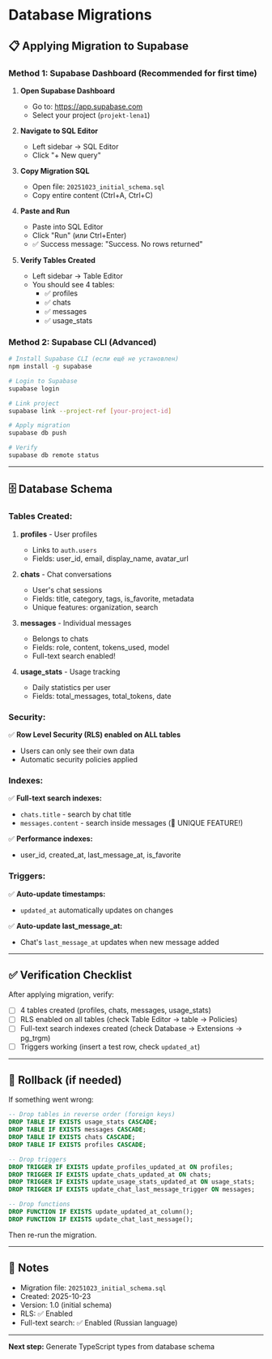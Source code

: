 # Database Migrations

## 📋 Applying Migration to Supabase

### Method 1: Supabase Dashboard (Recommended for first time)

1. **Open Supabase Dashboard**
   - Go to: https://app.supabase.com
   - Select your project (`projekt-lena1`)

2. **Navigate to SQL Editor**
   - Left sidebar → SQL Editor
   - Click "+ New query"

3. **Copy Migration SQL**
   - Open file: `20251023_initial_schema.sql`
   - Copy entire content (Ctrl+A, Ctrl+C)

4. **Paste and Run**
   - Paste into SQL Editor
   - Click "Run" (или Ctrl+Enter)
   - ✅ Success message: "Success. No rows returned"

5. **Verify Tables Created**
   - Left sidebar → Table Editor
   - You should see 4 tables:
     - ✅ profiles
     - ✅ chats
     - ✅ messages
     - ✅ usage_stats

### Method 2: Supabase CLI (Advanced)

```bash
# Install Supabase CLI (если ещё не установлен)
npm install -g supabase

# Login to Supabase
supabase login

# Link project
supabase link --project-ref [your-project-id]

# Apply migration
supabase db push

# Verify
supabase db remote status
```

---

## 🗄️ Database Schema

### Tables Created:

1. **profiles** - User profiles
   - Links to `auth.users`
   - Fields: user_id, email, display_name, avatar_url

2. **chats** - Chat conversations
   - User's chat sessions
   - Fields: title, category, tags, is_favorite, metadata
   - Unique features: organization, search

3. **messages** - Individual messages
   - Belongs to chats
   - Fields: role, content, tokens_used, model
   - Full-text search enabled!

4. **usage_stats** - Usage tracking
   - Daily statistics per user
   - Fields: total_messages, total_tokens, date

### Security:

✅ **Row Level Security (RLS) enabled on ALL tables**
- Users can only see their own data
- Automatic security policies applied

### Indexes:

✅ **Full-text search indexes:**
- `chats.title` - search by chat title
- `messages.content` - search inside messages (🌟 UNIQUE FEATURE!)

✅ **Performance indexes:**
- user_id, created_at, last_message_at, is_favorite

### Triggers:

✅ **Auto-update timestamps:**
- `updated_at` automatically updates on changes

✅ **Auto-update last_message_at:**
- Chat's `last_message_at` updates when new message added

---

## ✅ Verification Checklist

After applying migration, verify:

- [ ] 4 tables created (profiles, chats, messages, usage_stats)
- [ ] RLS enabled on all tables (check Table Editor → table → Policies)
- [ ] Full-text search indexes created (check Database → Extensions → pg_trgm)
- [ ] Triggers working (insert a test row, check `updated_at`)

---

## 🔄 Rollback (if needed)

If something went wrong:

```sql
-- Drop tables in reverse order (foreign keys)
DROP TABLE IF EXISTS usage_stats CASCADE;
DROP TABLE IF EXISTS messages CASCADE;
DROP TABLE IF EXISTS chats CASCADE;
DROP TABLE IF EXISTS profiles CASCADE;

-- Drop triggers
DROP TRIGGER IF EXISTS update_profiles_updated_at ON profiles;
DROP TRIGGER IF EXISTS update_chats_updated_at ON chats;
DROP TRIGGER IF EXISTS update_usage_stats_updated_at ON usage_stats;
DROP TRIGGER IF EXISTS update_chat_last_message_trigger ON messages;

-- Drop functions
DROP FUNCTION IF EXISTS update_updated_at_column();
DROP FUNCTION IF EXISTS update_chat_last_message();
```

Then re-run the migration.

---

## 📝 Notes

- Migration file: `20251023_initial_schema.sql`
- Created: 2025-10-23
- Version: 1.0 (initial schema)
- RLS: ✅ Enabled
- Full-text search: ✅ Enabled (Russian language)

---

**Next step:** Generate TypeScript types from database schema
